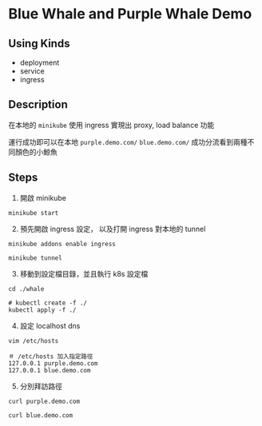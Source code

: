 #  Blue Whale and Purple Whale Demo

## Using Kinds

- deployment
- service
- ingress

## Description

在本地的 `minikube` 使用 ingress 實現出 proxy, load balance 功能

運行成功即可以在本地 `purple.demo.com/` `blue.demo.com/` 成功分流看到兩種不同顏色的小鯨魚

## Steps

1. 開啟 minikube

```
minikube start
```

2. 預先開啟 ingress 設定， 以及打開 ingress 對本地的 tunnel

```
minikube addons enable ingress

minikube tunnel
```

3. 移動到設定檔目錄，並且執行 k8s 設定檔

```
cd ./whale

# kubectl create -f ./
kubectl apply -f ./
```

4. 設定 localhost dns
```
vim /etc/hosts

＃ /etc/hosts 加入指定路徑
127.0.0.1 purple.demo.com
127.0.0.1 blue.demo.com
```

5. 分別拜訪路徑

```
curl purple.demo.com

curl blue.demo.com
```